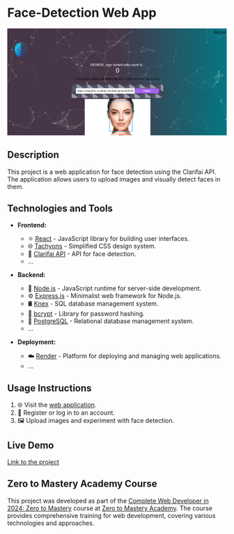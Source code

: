 # Face-Detection Web App

![Face Detection Demo Image](a.png)

## Description

This project is a web application for face detection using the Clarifai API. The application allows users to upload images and visually detect faces in them.

## Technologies and Tools

- **Frontend:**
  - ⚛️ [React](https://reactjs.org/) - JavaScript library for building user interfaces.
  - 🌐 [Tachyons](https://tachyons.io/) - Simplified CSS design system.
  - 🤖 [Clarifai API](https://www.clarifai.com/models/face-detection) - API for face detection.
  - ...

- **Backend:**
  - 🚀 [Node.js](https://nodejs.org/) - JavaScript runtime for server-side development.
  - ⚙️ [Express.js](https://expressjs.com/) - Minimalist web framework for Node.js.
  - 🛢️ [Knex](http://knexjs.org/) - SQL database management system.
  - 🔐 [bcrypt](https://www.npmjs.com/package/bcrypt) - Library for password hashing.
  - 🐘 [PostgreSQL](https://www.postgresql.org/) - Relational database management system.
  - ...

- **Deployment:**
  - ☁️ [Render](https://render.com/) - Platform for deploying and managing web applications.
  - ...

## Usage Instructions

1. 🌐 Visit the [web application](https://myfrontend-t50e.onrender.com/).
2. 📝 Register or log in to an account.
3. 🖼️ Upload images and experiment with face detection.

## Live Demo

[Link to the project](https://myfrontend-t50e.onrender.com/)

## Zero to Mastery Academy Course

This project was developed as part of the [Complete Web Developer in 2024: Zero to Mastery](#) course at [Zero to Mastery Academy](#). The course provides comprehensive training for web development, covering various technologies and approaches.
